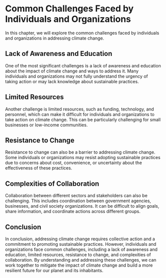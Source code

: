 Common Challenges Faced by Individuals and Organizations
============================================================================================================

In this chapter, we will explore the common challenges faced by individuals and organizations in addressing climate change.

Lack of Awareness and Education
-------------------------------

One of the most significant challenges is a lack of awareness and education about the impact of climate change and ways to address it. Many individuals and organizations may not fully understand the urgency of taking action or may lack knowledge about sustainable practices.

Limited Resources
-----------------

Another challenge is limited resources, such as funding, technology, and personnel, which can make it difficult for individuals and organizations to take action on climate change. This can be particularly challenging for small businesses or low-income communities.

Resistance to Change
--------------------

Resistance to change can also be a barrier to addressing climate change. Some individuals or organizations may resist adopting sustainable practices due to concerns about cost, convenience, or uncertainty about the effectiveness of these practices.

Complexities of Collaboration
-----------------------------

Collaboration between different sectors and stakeholders can also be challenging. This includes coordination between government agencies, businesses, and civil society organizations. It can be difficult to align goals, share information, and coordinate actions across different groups.

Conclusion
----------

In conclusion, addressing climate change requires collective action and a commitment to promoting sustainable practices. However, individuals and organizations face common challenges, including a lack of awareness and education, limited resources, resistance to change, and complexities of collaboration. By understanding and addressing these challenges, we can work together to mitigate the impact of climate change and build a more resilient future for our planet and its inhabitants.
